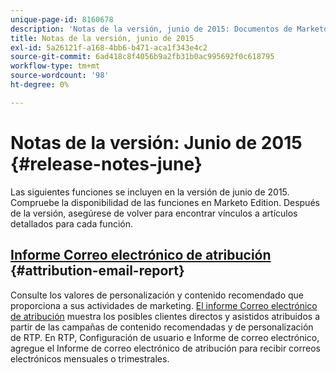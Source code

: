 ```yaml
---
unique-page-id: 8160678
description: 'Notas de la versión, junio de 2015: Documentos de Marketo: Documentación del producto'
title: Notas de la versión, junio de 2015
exl-id: 5a26121f-a168-4bb6-b471-aca1f343e4c2
source-git-commit: 6ad418c8f4056b9a2fb31b0ac995692f0c618795
workflow-type: tm+mt
source-wordcount: '98'
ht-degree: 0%

---
```


# Notas de la versión: Junio de 2015 {#release-notes-june}

Las siguientes funciones se incluyen en la versión de junio de 2015. Compruebe la disponibilidad de las funciones en Marketo Edition. Después de la versión, asegúrese de volver para encontrar vínculos a artículos detallados para cada función.

## [Informe Correo electrónico de atribución](/help/marketo/product-docs/web-personalization/reporting-for-web-personalization/email-reports.md) {#attribution-email-report}

Consulte los valores de personalización y contenido recomendado que proporciona a sus actividades de marketing. [El informe Correo electrónico de atribución](/help/marketo/product-docs/web-personalization/reporting-for-web-personalization/email-reports.md) muestra los posibles clientes directos y asistidos atribuidos a partir de las campañas de contenido recomendadas y de personalización de RTP. En RTP, Configuración de usuario e Informe de correo electrónico, agregue el Informe de correo electrónico de atribución para recibir correos electrónicos mensuales o trimestrales.
